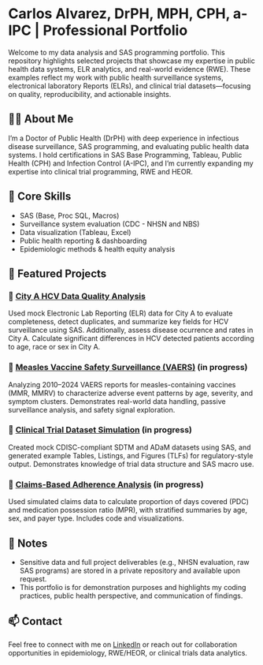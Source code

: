 # Carlos Alvarez, DrPH, MPH, CPH, a-IPC | Professional Portfolio

Welcome to my data analysis and SAS programming portfolio. This repository highlights selected projects that showcase my expertise in public health data systems, ELR analytics, and real-world evidence (RWE). These examples reflect my work with public health surveillance systems, electronical laboratory Reports (ELRs), and clinical trial datasets—focusing on quality, reproducibility, and actionable insights.

## 👨‍🔬 About Me

I’m a Doctor of Public Health (DrPH) with deep experience in infectious disease surveillance, SAS programming, and evaluating public health data systems. I hold certifications in SAS Base Programming, Tableau, Public Health (CPH) and Infection Control (A-IPC), and I’m currently expanding my expertise into clinical trial programming, RWE and HEOR.

## 🧰 Core Skills

- SAS (Base, Proc SQL, Macros)
- Surveillance system evaluation (CDC - NHSN and NBS)
- Data visualization (Tableau, Excel)
- Public health reporting & dashboarding
- Epidemiologic methods & health equity analysis

## 📁 Featured Projects

### 🧪 [City A HCV Data Quality Analysis](./HCV_ELR_Project)  
Used mock Electronic Lab Reporting (ELR) data for City A to evaluate completeness, detect duplicates, and summarize key fields for HCV surveillance using SAS. Additionally, assess disease ocurrence and rates in City A. Calculate significant differences in HCV detected patients according to age, race or sex in City A.

### 🧪 [Measles Vaccine Safety Surveillance (VAERS)](./VAERS_Measles_AE_Project) (in progress)  
Analyzing 2010–2024 VAERS reports for measles-containing vaccines (MMR, MMRV) to characterize adverse event patterns by age, severity, and symptom clusters. Demonstrates real-world data handling, passive surveillance analysis, and safety signal exploration.

### 🔬 [Clinical Trial Dataset Simulation](./ClinicalTrialProject) (in progress)
Created mock CDISC-compliant SDTM and ADaM datasets using SAS, and generated example Tables, Listings, and Figures (TLFs) for regulatory-style output. Demonstrates knowledge of trial data structure and SAS macro use.

### 💊 [Claims-Based Adherence Analysis](./ClaimsAnalysis) (in progress)
Used simulated claims data to calculate proportion of days covered (PDC) and medication possession ratio (MPR), with stratified summaries by age, sex, and payer type. Includes code and visualizations.



## 📎 Notes

- Sensitive data and full project deliverables (e.g., NHSN evaluation, raw SAS programs) are stored in a private repository and available upon request.
- This portfolio is for demonstration purposes and highlights my coding practices, public health perspective, and communication of findings.

## 📫 Contact

Feel free to connect with me on [LinkedIn](https://www.linkedin.com/cralvarezhdz) or reach out for collaboration opportunities in epidemiology, RWE/HEOR, or clinical trials data analytics.
